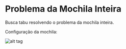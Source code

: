 Problema da Mochila Inteira
=======================

Busca tabu resolvendo o problema da mochila inteira.

Configuração da mochila:

![alt tag](https://raw.github.com/marcoscastro/mochila_inteiro-busca_tabu/blob/master/configuracao_mochila.jpg)
